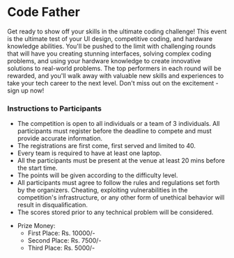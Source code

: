 # Code Father

Get ready to show off your skills in the ultimate coding challenge! This event is the ultimate test of your UI design, competitive coding, and hardware knowledge abilities. You'll be pushed to the limit with challenging rounds that will have you creating stunning interfaces, solving complex coding problems, and using your hardware knowledge to create innovative solutions to real-world problems. The top performers in each round will be rewarded, and you'll walk away with valuable new skills and experiences to take your tech career to the next level. Don't miss out on the excitement - sign up now!

### Instructions to Participants

- The competition is open to all individuals or a team of 3 individuals. All participants must register before the deadline to compete and must provide accurate information.
- The registrations are first come, first served and limited to 40.
- Every team is required to have at least one laptop.
- All the participants must be present at the venue at least 20 mins before the start time.
- The points will be given according to the difficulty level.
- All participants must agree to follow the rules and regulations set forth by the organizers. Cheating, exploiting vulnerabilities in the competition's infrastructure, or any other form of unethical behavior will result in disqualification.
- The scores stored prior to any technical problem will be considered.

* Prize Money:
    * First Place: Rs. 10000/-
    * Second Place: Rs. 7500/-
    * Third Place: Rs. 5000/-
